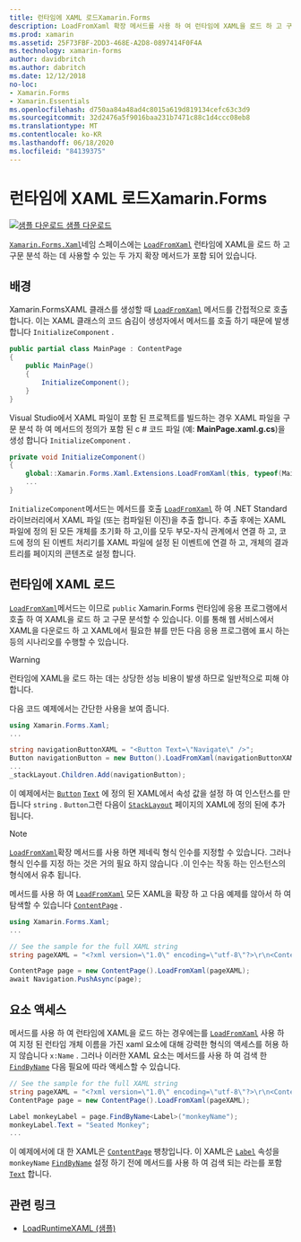 ```yaml
---
title: 런타임에 XAML 로드Xamarin.Forms
description: LoadFromXaml 확장 메서드를 사용 하 여 런타임에 XAML을 로드 하 고 구문 분석할 수 있습니다.
ms.prod: xamarin
ms.assetid: 25F73FBF-2DD3-468E-A2D8-0897414F0F4A
ms.technology: xamarin-forms
author: davidbritch
ms.author: dabritch
ms.date: 12/12/2018
no-loc:
- Xamarin.Forms
- Xamarin.Essentials
ms.openlocfilehash: d750aa84a48ad4c8015a619d819134cefc63c3d9
ms.sourcegitcommit: 32d2476a5f9016baa231b7471c88c1d4ccc08eb8
ms.translationtype: MT
ms.contentlocale: ko-KR
ms.lasthandoff: 06/18/2020
ms.locfileid: "84139375"
---
```

# <a name="loading-xaml-at-runtime-in-xamarinforms"></a>런타임에 XAML 로드Xamarin.Forms

[![샘플 다운로드](~/media/shared/download.png) 샘플 다운로드](https://docs.microsoft.com/samples/xamarin/xamarin-forms-samples/xaml-loadruntimexaml)

[`Xamarin.Forms.Xaml`](xref:Xamarin.Forms.Xaml)네임 스페이스에는 [`LoadFromXaml`](xref:Xamarin.Forms.Xaml.Extensions.LoadFromXaml*) 런타임에 XAML을 로드 하 고 구문 분석 하는 데 사용할 수 있는 두 가지 확장 메서드가 포함 되어 있습니다.

## <a name="background"></a>배경

Xamarin.FormsXAML 클래스를 생성할 때 [`LoadFromXaml`](xref:Xamarin.Forms.Xaml.Extensions.LoadFromXaml*) 메서드를 간접적으로 호출 합니다. 이는 XAML 클래스의 코드 숨김이 생성자에서 메서드를 호출 하기 때문에 발생 합니다 `InitializeComponent` .

```csharp
public partial class MainPage : ContentPage
{
    public MainPage()
    {
        InitializeComponent();
    }
}
```

Visual Studio에서 XAML 파일이 포함 된 프로젝트를 빌드하는 경우 XAML 파일을 구문 분석 하 여 메서드의 정의가 포함 된 c # 코드 파일 (예: **MainPage.xaml.g.cs**)을 생성 합니다 `InitializeComponent` .

```csharp
private void InitializeComponent()
{
    global::Xamarin.Forms.Xaml.Extensions.LoadFromXaml(this, typeof(MainPage));
    ...
}
```

`InitializeComponent`메서드는 메서드를 호출 [`LoadFromXaml`](xref:Xamarin.Forms.Xaml.Extensions.LoadFromXaml*) 하 여 .NET Standard 라이브러리에서 XAML 파일 (또는 컴파일된 이진)을 추출 합니다. 추출 후에는 XAML 파일에 정의 된 모든 개체를 초기화 하 고,이를 모두 부모-자식 관계에서 연결 하 고, 코드에 정의 된 이벤트 처리기를 XAML 파일에 설정 된 이벤트에 연결 하 고, 개체의 결과 트리를 페이지의 콘텐츠로 설정 합니다.

## <a name="loading-xaml-at-runtime"></a>런타임에 XAML 로드

[`LoadFromXaml`](xref:Xamarin.Forms.Xaml.Extensions.LoadFromXaml*)메서드는 이므로 `public` Xamarin.Forms 런타임에 응용 프로그램에서 호출 하 여 XAML을 로드 하 고 구문 분석할 수 있습니다. 이를 통해 웹 서비스에서 XAML을 다운로드 하 고 XAML에서 필요한 뷰를 만든 다음 응용 프로그램에 표시 하는 등의 시나리오를 수행할 수 있습니다.

> [!WARNING]
> 런타임에 XAML을 로드 하는 데는 상당한 성능 비용이 발생 하므로 일반적으로 피해 야 합니다.

다음 코드 예제에서는 간단한 사용을 보여 줍니다.

```csharp
using Xamarin.Forms.Xaml;
...

string navigationButtonXAML = "<Button Text=\"Navigate\" />";
Button navigationButton = new Button().LoadFromXaml(navigationButtonXAML);
...
_stackLayout.Children.Add(navigationButton);
```

이 예제에서는 [`Button`](xref:Xamarin.Forms.Button) [`Text`](xref:Xamarin.Forms.Button.Text) 에 정의 된 XAML에서 속성 값을 설정 하 여 인스턴스를 만듭니다 `string` . `Button`그런 다음이 [`StackLayout`](xref:Xamarin.Forms.StackLayout) 페이지의 XAML에 정의 된에 추가 됩니다.

> [!NOTE]
> [`LoadFromXaml`](xref:Xamarin.Forms.Xaml.Extensions.LoadFromXaml*)확장 메서드를 사용 하면 제네릭 형식 인수를 지정할 수 있습니다. 그러나 형식 인수를 지정 하는 것은 거의 필요 하지 않습니다 .이 인수는 작동 하는 인스턴스의 형식에서 유추 됩니다.

메서드를 사용 하 여 [`LoadFromXaml`](xref:Xamarin.Forms.Xaml.Extensions.LoadFromXaml*) 모든 XAML을 확장 하 고 다음 예제를 않아서 하 여 탐색할 수 있습니다 [`ContentPage`](xref:Xamarin.Forms.ContentPage) .

```csharp
using Xamarin.Forms.Xaml;
...

// See the sample for the full XAML string
string pageXAML = "<?xml version=\"1.0\" encoding=\"utf-8\"?>\r\n<ContentPage xmlns=\"http://xamarin.com/schemas/2014/forms\"\nxmlns:x=\"http://schemas.microsoft.com/winfx/2009/xaml\"\nx:Class=\"LoadRuntimeXAML.CatalogItemsPage\"\nTitle=\"Catalog Items\">\n</ContentPage>";

ContentPage page = new ContentPage().LoadFromXaml(pageXAML);
await Navigation.PushAsync(page);
```

## <a name="accessing-elements"></a>요소 액세스

메서드를 사용 하 여 런타임에 XAML을 로드 하는 경우에는를 [`LoadFromXaml`](xref:Xamarin.Forms.Xaml.Extensions.LoadFromXaml*) 사용 하 여 지정 된 런타임 개체 이름을 가진 xaml 요소에 대해 강력한 형식의 액세스를 허용 하지 않습니다 `x:Name` . 그러나 이러한 XAML 요소는 메서드를 사용 하 여 검색 한 [`FindByName`](xref:Xamarin.Forms.NameScopeExtensions.FindByName*) 다음 필요에 따라 액세스할 수 있습니다.

```csharp
// See the sample for the full XAML string
string pageXAML = "<?xml version=\"1.0\" encoding=\"utf-8\"?>\r\n<ContentPage xmlns=\"http://xamarin.com/schemas/2014/forms\"\nxmlns:x=\"http://schemas.microsoft.com/winfx/2009/xaml\"\nx:Class=\"LoadRuntimeXAML.CatalogItemsPage\"\nTitle=\"Catalog Items\">\n<StackLayout>\n<Label x:Name=\"monkeyName\"\n />\n</StackLayout>\n</ContentPage>";
ContentPage page = new ContentPage().LoadFromXaml(pageXAML);

Label monkeyLabel = page.FindByName<Label>("monkeyName");
monkeyLabel.Text = "Seated Monkey";
...
```

이 예제에서에 대 한 XAML은 [`ContentPage`](xref:Xamarin.Forms.ContentPage) 팽창입니다. 이 XAML은 [`Label`](xref:Xamarin.Forms.Label) 속성을 `monkeyName` [`FindByName`](xref:Xamarin.Forms.NameScopeExtensions.FindByName*) 설정 하기 전에 메서드를 사용 하 여 검색 되는 라는를 포함 [`Text`](xref:Xamarin.Forms.Label.Text) 합니다.

## <a name="related-links"></a>관련 링크

- [LoadRuntimeXAML (샘플)](https://docs.microsoft.com/samples/xamarin/xamarin-forms-samples/xaml-loadruntimexaml)
